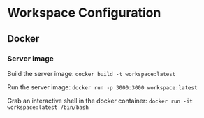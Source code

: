 # Workspace Configuration

## Docker

### Server image

Build the server image: `docker build -t workspace:latest`

Run the server image: `docker run -p 3000:3000 workspace:latest`

Grab an interactive shell in the docker container: `docker run -it workspace:latest /bin/bash`
